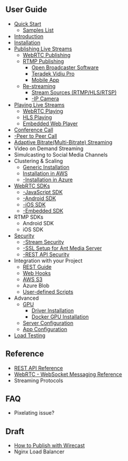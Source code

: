 ## User Guide
* [Quick Start](Quick-Start)
  * [Samples List](Sample-List)
* [Introduction](Introduction)
* [Installation](Installation)
* [Publishing Live Streams](Publishing-Live-Streams)
  * [WebRTC Publishing](WebRTC-Publishing)
  * [RTMP Publishing](RTMP-Publishing)
    * [Open Broadcaster Software](Open-Broadcaster-Software-Publishing)
    * [Teradek Vidiu Pro](Teradek-Publishing)
    * [Mobile App](https://github.com/ant-media/LiveVideoBroadcaster)
  * [Re-streaming](Re-streaming)
    * [Stream Sources (RTMP/HLS/RTSP)](External-Stream-Sources)
    * [-IP Camera](IP-Camera)
* [Playing Live Streams](Playing-Live-Streams)
  * [WebRTC Playing](WebRTC-Playing)
  * [HLS Playing](HLS-Playing)
  * [Embedded Web Player](Embedded-Web-Player)
* [Conference Call](WebRTC-Conference-Call)
* [-Peer to Peer Call](WebRTC-Peer-to-Peer-Communication)
* [Adaptive Bitrate(Multi-Bitrate) Streaming](Adaptive-Bitrate-Streaming)
* Video on Demand Streaming
* Simulcasting to Social Media Channels
* Clustering & Scaling
  * [Generic Installation](Scaling-and-Load-Balancing)
  * [Installation in AWS](Scaling-with-AWS)
  * [-Installation in Azure](Scaling-with-Azure)
* [WebRTC SDKs](WebRTC-SDKs)
  * [-JavaScript SDK](WebRTC-JavaScript-SDK-Guide)
  * [-Android SDK](WebRTC-Android-SDK-Documentation)
  * [-iOS SDK](WebRTC-iOS-SDK-Documentation)
  * [-Embedded SDK](WebRTC-Embedded-SDK-Documentation)
* RTMP SDKs
  * Android SDK
  * iOS SDK
* [Security](Security-Documentation)
  * [-Stream Security](Stream-Security-Documentation)
  * [-SSL Setup for Ant Media Server](SSL-Setup)
  * [-REST API Security](REST-API-Security-Documentation)
* Integration with your Project
  * [REST Guide](REST-Guide)
  * [Web Hooks](Webhook-Integration)
  * [AWS S3](Amazon-(AWS)-S3-Integration)
  * Azure Blob
  * [User-defined Scripts](User-defined-Scripts)
* Advanced
  * [GPU](GPU) 
    * [Driver Installation](GPU-Driver-Installation)
    * [Docker GPU Installation](Docker-GPU-Installation)
  * [Server Configuration](Server-Configuration-Documentation) 
  * [App Configuration](Application-Configuration-Documentation)
* [Load Testing](Load-Testing)

## Reference
* [REST API Reference](https://antmedia.io/rest)
* [WebRTC - WebSocket Messaging Reference](WebRTC-WebSocket-Messaging-Reference)
* Streaming Protocols

## FAQ
* Pixelating issue?

## Draft
* [How to Publish with Wirecast](How-to-Publish-with-Wirecast)
* Nginx Load Balancer
 